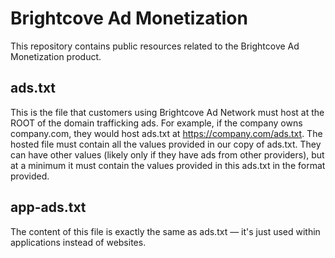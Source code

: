 # Brightcove Ad Monetization

This repository contains public resources related to the Brightcove Ad Monetization product.

## ads.txt
This is the file that customers using Brightcove Ad Network must host at the ROOT of the domain trafficking ads. For example, if the company owns company.com, they would host ads.txt at https://company.com/ads.txt. The hosted file must contain all the values provided in our copy of ads.txt. They can have other values (likely only if they have ads from other providers), but at a minimum it must contain the values provided in this ads.txt in the format provided.

## app-ads.txt
The content of this file is exactly the same as ads.txt — it's just used within applications instead of websites.